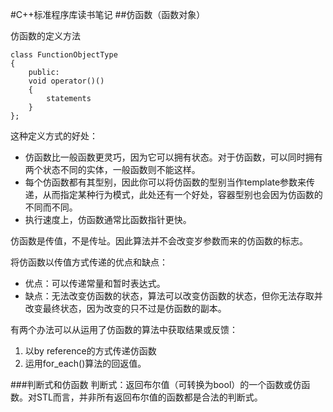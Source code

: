 #C++标准程序库读书笔记
##仿函数（函数对象）

仿函数的定义方法

    class FunctionObjectType
    {
        public:
        void operator()()
        {
            statements
        }
    };
    
这种定义方式的好处：
+ 仿函数比一般函数更灵巧，因为它可以拥有状态。对于仿函数，可以同时拥有两个状态不同的实体，一般函数则不能这样。
+ 每个仿函数都有其型别，因此你可以将仿函数的型别当作template参数来传递，从而指定某种行为模式，此处还有一个好处，容器型别也会因为仿函数的不同而不同。
+ 执行速度上，仿函数通常比函数指针更快。

仿函数是传值，不是传址。因此算法并不会改变岁参数而来的仿函数的标志。

将仿函数以传值方式传递的优点和缺点：
+ 优点：可以传递常量和暂时表达式。
+ 缺点：无法改变仿函数的状态，算法可以改变仿函数的状态，但你无法存取并改变最终状态，因为改变的只不过是仿函数的副本。

有两个办法可以从运用了仿函数的算法中获取结果或反馈：

1. 以by reference的方式传递仿函数
2. 运用for_each()算法的回返值。

###判断式和仿函数
判断式：返回布尔值（可转换为bool）的一个函数或仿函数。对STL而言，并非所有返回布尔值的函数都是合法的判断式。

